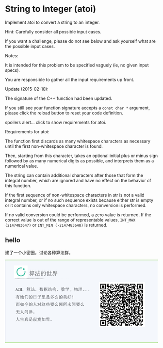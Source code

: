 # String to Integer (atoi) 

Implement atoi to convert a string to an integer.  


Hint: Carefully consider all possible input cases.   

If you want a challenge, please do not see below and ask yourself what are the possible input cases.  


Notes:  

It is intended for this problem to be specified vaguely (ie, no given input specs).   

You are responsible to gather all the input requirements up front.  



Update (2015-02-10):  

The signature of the C++ function had been updated.   

If you still see your function signature accepts a `const char *` argument, please click the reload button  to reset your code definition.  


spoilers alert... click to show requirements for atoi.  


Requirements for atoi:  

The function first discards as many whitespace characters as necessary until the first non-whitespace character is found.   

Then, starting from this character, takes an optional initial plus or minus sign followed by as many numerical digits as possible, and interprets them as a numerical value.  


The string can contain additional characters after those that form the integral number, which are ignored and have no effect on the behavior of this function.  


If the first sequence of non-whitespace characters in str is not a valid integral number, or if no such sequence exists because either str is empty or it contains only whitespace characters, no conversion is performed.  


If no valid conversion could be performed, a zero value is returned. If the correct value is out of the range of representable values, `INT_MAX (2147483647)` or `INT_MIN (-2147483648)` is returned.  



## hello

建了一个小密圈，讨论各种算法群。  

![小密圈](/images/suanfa_xiaomiquan.jpg)

